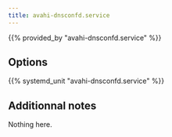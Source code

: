 ```yaml
---
title: avahi-dnsconfd.service
---
```


{{% provided_by "avahi-dnsconfd.service" %}}

## Options

{{% systemd_unit "avahi-dnsconfd.service" %}}

## Additionnal notes

Nothing here.
